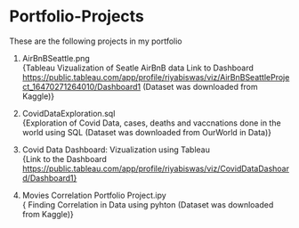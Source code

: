 # Portfolio-Projects
These are the following projects in my portfolio

1. AirBnBSeattle.png                                  
     {Tableau Vizualization of Seatle AirBnB data
     Link to Dashboard https://public.tableau.com/app/profile/riyabiswas/viz/AirBnBSeattleProject_16470271264010/Dashboard1
     (Dataset was downloaded from Kaggle)}

2. CovidDataExploration.sql                                             
     {Exploration of Covid Data, cases, deaths and vaccnations done in the world using SQL
     (Dataset was downloaded from OurWorld in Data)}

3. Covid Data Dashboard: Vizualization using Tableau                     
    {Link to the Dashboard https://public.tableau.com/app/profile/riyabiswas/viz/CovidDataDashoard/Dashboard1}

3. Movies Correlation Portfolio Project.ipy                                   
     { Finding Correlation in Data using pyhton
      (Dataset was downloaded from Kaggle)}
